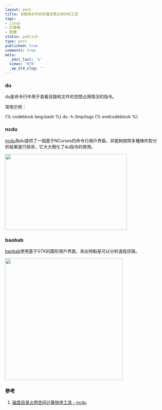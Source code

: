 ```yaml
---
layout: post
title: 目錄與文件的存儲空間占用分析工具
tags:
- Linux
- 計算機
- 軟體
status: publish
type: post
published: true
comments: true
meta:
  _edit_last: '1'
  views: '674'
  _wp_old_slug: ''
---
```

<h3>du</h3>

du是命令行中用于查看目錄和文件的空間占用情況的指令。

常用示例：

{% codeblock lang:bash %}
du -h /tmp/logs
{% endcodeblock %}

<h3>ncdu</h3>

<a href="http://dev.yorhel.nl/ncdu">ncdu</a>為du提供了一個基于NCurses的命令行用戶界面，并能夠按照多種條件對分析結果進行排序，它大大簡化了du指令的使用。

<a href="http://picasaweb.google.com/lh/photo/xQINh1zrBdZcY27Evm9Cog?feat=embedwebsite"><img src="http://lh5.ggpht.com/_ceUJ_lBTHzc/TKWkJk8hkjI/AAAAAAAABfU/vTIJqHTxAX0/s400/disk_usage_analyzers-ncdu_01.png" height="250" width="400" /></a>

<h3>baobab</h3>

<a href="http://www.marzocca.net/linux/baobab/index.html">baobab</a>使用基于GTK的圖形用戶界面，突出特點是可以分析遠程目錄。

<a href="http://picasaweb.google.com/lh/photo/rGbtFe2Je23r1TB1MmX-tA?feat=embedwebsite"><img src="http://lh3.ggpht.com/_ceUJ_lBTHzc/TKWkJ1_yLJI/AAAAAAAABfY/pt_peEEU2f8/s400/disk_usage_analyzers-baobab_01.png" height="400" width="386" /></a>

<h3>參考</h3>

<ol>
    <li><a href="http://www.vpser.net/manage/ncdu.html">磁盘目录占用空间计算排序工具 - ncdu</a></li>
</ol>
